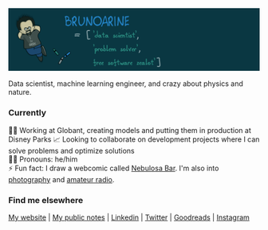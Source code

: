 <img src="img/header.png">

Data scientist, machine learning engineer, and crazy about physics and nature.

### Currently

👨‍💻 Working at Globant, creating models and putting them in production at Disney Parks
📈 Looking to collaborate on development projects where I can solve problems and optimize solutions  
🧔🏻 Pronouns: he/him  
⚡ Fun fact: I draw a webcomic called [Nebulosa Bar](https://www.nebulosabar.com.br). I'm also into [photography](https://www.flickr.com/photos/soldeace) and [amateur radio](https://www.qrz.com/db/PU2YOZ).

### Find me elsewhere

[My website](https://brunoarine.com) | [My public notes](https://notes.brunoarine.com) | [Linkedin](https://www.linkedin.com/in/bruno-arine) | [Twitter](https://twitter.com/brunoarine) | [Goodreads](https://www.goodreads.com/brunoarine) | [Instagram](https://instagram.com/brunoarine)
